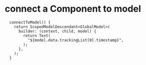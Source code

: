 # connect a Component to model

```
  connectToModel() {
    return ScopedModelDescendant<GlobalModel>(
      builder: (context, child, model) {
        return Text(
          "${model.data.trackingList[0].timestamp}",
        );
      },
    );
  }
```